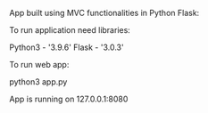 App built using MVC functionalities in Python Flask:

To run application need libraries:

Python3 - '3.9.6'
Flask - '3.0.3'

To run web app:

python3 app.py

App is running on 127.0.0.1:8080
